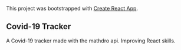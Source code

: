 This project was bootstrapped with [Create React App](https://github.com/facebook/create-react-app).

## Covid-19 Tracker

A Covid-19 tracker made with the mathdro api. Improving React skills.